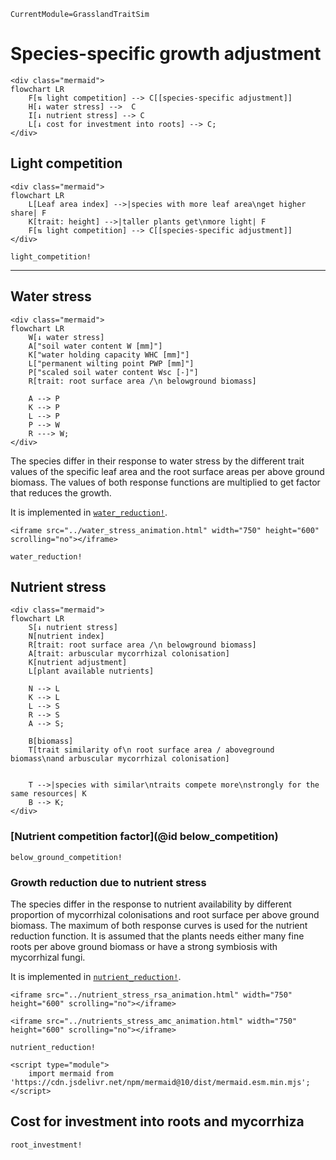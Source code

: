 ```@meta
CurrentModule=GrasslandTraitSim
```

# Species-specific growth adjustment

```@raw html
<div class="mermaid">
flowchart LR
    F[⇅ light competition] --> C[[species-specific adjustment]]
    H[↓ water stress] -->  C
    I[↓ nutrient stress] --> C
    L[↓ cost for investment into roots] --> C;
</div>
```

## Light competition

```@raw html
<div class="mermaid">
flowchart LR
    L[Leaf area index] -->|species with more leaf area\nget higher share| F
    K[trait: height] -->|taller plants get\nmore light| F
    F[⇅ light competition] --> C[[species-specific adjustment]]
</div>
```

```@docs	
light_competition!
```

----
## Water stress

```@raw html
<div class="mermaid">
flowchart LR
    W[↓ water stress] 
    A["soil water content W [mm]"]
    K["water holding capacity WHC [mm]"]
    L["permanent wilting point PWP [mm]"]
    P["scaled soil water content Wsc [-]"]
    R[trait: root surface area /\n belowground biomass]

    A --> P
    K --> P
    L --> P
    P --> W
    R ---> W;
</div>
```

The species differ in their response to water stress by the different trait values of the specific leaf area and the root surface areas per above ground biomass. The values of both response functions are multiplied to get factor that reduces the growth. 

It is implemented in [`water_reduction!`](@ref).

```@raw html
<iframe src="../water_stress_animation.html" width="750" height="600" scrolling="no"></iframe> 
```

```@docs
water_reduction!
```

## Nutrient stress

```@raw html
<div class="mermaid">
flowchart LR
    S[↓ nutrient stress] 
    N[nutrient index]
    R[trait: root surface area /\n belowground biomass]
    A[trait: arbuscular mycorrhizal colonisation]
    K[nutrient adjustment]
    L[plant available nutrients]

    N --> L
    K --> L
    L --> S
    R --> S
    A --> S;

    B[biomass] 
    T[trait similarity of\n root surface area / aboveground biomass\nand arbuscular mycorrhizal colonisation]


    T -->|species with similar\ntraits compete more\nstrongly for the same resources| K
    B --> K;
</div>
```

### [Nutrient competition factor](@id below_competition)

```@docs
below_ground_competition!
```

### Growth reduction due to nutrient stress
The species differ in the response to nutrient availability by different proportion of mycorrhizal colonisations and root surface per above ground biomass. The maximum of both response curves is used for the nutrient reduction function. It is assumed that the plants needs either many fine roots per above ground biomass or have a strong symbiosis with mycorrhizal fungi. 

It is implemented in [`nutrient_reduction!`](@ref).


```@raw html
<iframe src="../nutrient_stress_rsa_animation.html" width="750" height="600" scrolling="no"></iframe> 
```

```@raw html
<iframe src="../nutrients_stress_amc_animation.html" width="750" height="600" scrolling="no"></iframe> 
```

```@docs
nutrient_reduction!
```

```@raw html
<script type="module">
    import mermaid from 'https://cdn.jsdelivr.net/npm/mermaid@10/dist/mermaid.esm.min.mjs';
</script> 
```

## Cost for investment into roots and mycorrhiza

```@docs	
root_investment!
```
